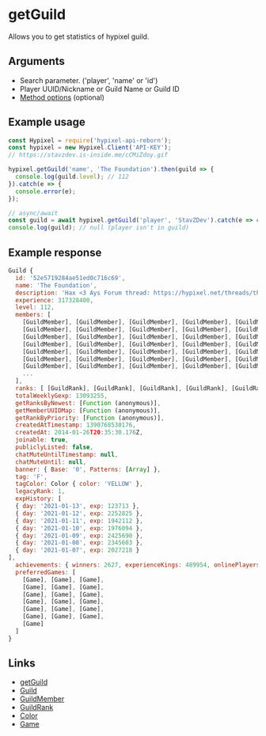 # getGuild
Allows you to get statistics of hypixel guild.
## Arguments
- Search parameter. ('player', 'name' or 'id')
- Player UUID/Nickname or Guild Name or Guild ID
- [Method options](https://hypixel.stavzdev.me/#/docs/main/master/typedef/MethodOptions) (optional)

## Example usage
```js
const Hypixel = require('hypixel-api-reborn');
const hypixel = new Hypixel.Client('API-KEY');
// https://stavzdev.is-inside.me/cCMiZdoy.gif

hypixel.getGuild('name', 'The Foundation').then(guild => {
  console.log(guild.level); // 112
}).catch(e => {
  console.error(e);
});

// async/await
const guild = await hypixel.getGuild('player', 'StavZDev').catch(e => console.error(e));
console.log(guild); // null (player isn't in guild)
```
## Example response
```js
Guild {
  id: '52e5719284ae51ed0c716c69',
  name: 'The Foundation',
  description: 'Hax <3 Ays Forum thread: https://hypixel.net/threads/the-foundation-f-1-legacy-guild-applications-open-questing-all-games.695949/',
  experience: 317328400,
  level: 112,
  members: [
    [GuildMember], [GuildMember], [GuildMember], [GuildMember], [GuildMember],
    [GuildMember], [GuildMember], [GuildMember], [GuildMember], [GuildMember],
    [GuildMember], [GuildMember], [GuildMember], [GuildMember], [GuildMember],
    [GuildMember], [GuildMember], [GuildMember], [GuildMember], [GuildMember],
    [GuildMember], [GuildMember], [GuildMember], [GuildMember], [GuildMember],
    [GuildMember], [GuildMember], [GuildMember], [GuildMember], [GuildMember],
    [GuildMember], [GuildMember], [GuildMember], [GuildMember], [GuildMember],
    ...
  ],
  ranks: [ [GuildRank], [GuildRank], [GuildRank], [GuildRank], [GuildRank] ],
  totalWeeklyGexp: 13093255,
  getRanksByNewest: [Function (anonymous)],
  getMemberUUIDMap: [Function (anonymous)],
  getRankByPriority: [Function (anonymous)],
  createdAtTimestamp: 1390768530176,
  createdAt: 2014-01-26T20:35:30.176Z,
  joinable: true,
  publiclyListed: false,
  chatMuteUntilTimestamp: null,
  chatMuteUntil: null,
  banner: { Base: '0', Patterns: [Array] },
  tag: 'F',
  tagColor: Color { color: 'YELLOW' },
  legacyRank: 1,
  expHistory: [
  { day: '2021-01-13', exp: 123713 },
  { day: '2021-01-12', exp: 2252825 },
  { day: '2021-01-11', exp: 1942112 },
  { day: '2021-01-10', exp: 1976094 },
  { day: '2021-01-09', exp: 2425690 },
  { day: '2021-01-08', exp: 2345603 },
  { day: '2021-01-07', exp: 2027218 }
],
  achievements: { winners: 2627, experienceKings: 489954, onlinePlayers: 125 },
  preferredGames: [
    [Game], [Game], [Game],
    [Game], [Game], [Game],
    [Game], [Game], [Game],
    [Game], [Game], [Game],
    [Game], [Game], [Game],
    [Game], [Game], [Game],
    [Game]
  ]
}
```
## Links
- [getGuild](https://hypixel.stavzdev.me/#/docs/main/master/class/Client?scrollTo=getGuild)
- [Guild](https://hypixel.stavzdev.me/#/docs/main/master/class/Guild)
- [GuildMember](https://hypixel.stavzdev.me/#/docs/main/master/class/GuildMember)
- [GuildRank](https://hypixel.stavzdev.me/#/docs/main/master/class/GuildRank)
- [Color](https://hypixel.stavzdev.me/#/docs/main/master/class/Color)
- [Game](https://hypixel.stavzdev.me/#/docs/main/master/class/Game)